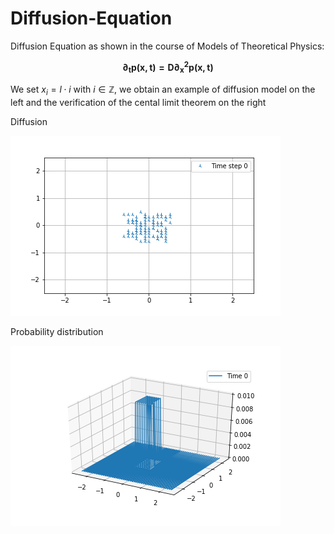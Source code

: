 # Diffusion-Equation

 Diffusion Equation as shown in the course of Models of Theoretical Physics:

$$
\mathbf{\partial_t p(x, t) = D\partial^2_xp(x,t)}
$$

We set $x_i = l\cdot i$ with $i\in\mathbb{Z}$, we obtain an example of diffusion model on the left and the verification of the cental limit theorem on the right



Diffusion

![](diffusion.gif)

Probability distribution

![](Probability_diffusion.gif)
